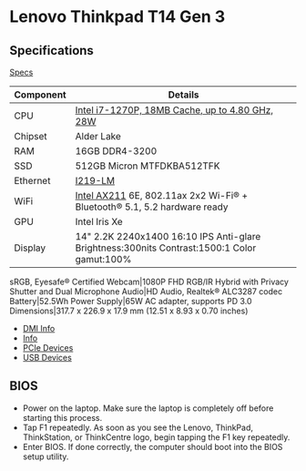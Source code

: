 # Lenovo Thinkpad T14 Gen 3

## Specifications

[Specs](https://psref.lenovo.com/syspool/Sys/PDF/ThinkPad/ThinkPad_T14_Gen_3_Intel/ThinkPad_T14_Gen_3_Intel_Spec.pdf)

Component|Details
---------|-------
CPU|[Intel i7-1270P, 18MB Cache, up to 4.80 GHz, 28W](https://www.intel.com/content/www/us/en/products/sku/226255/intel-core-i71270p-processor-18m-cache-up-to-4-80-ghz/specifications.html)
Chipset|Alder Lake
RAM|16GB DDR4-3200
SSD|512GB Micron MTFDKBA512TFK
Ethernet|[I219-LM](https://www.intel.com/content/www/us/en/products/sku/82185/intel-ethernet-connection-i219lm/specifications.html?wapkw=I219-LM)
WiFi|[Intel AX211](https://ark.intel.com/content/www/us/en/ark/products/204837/intel-wi-fi-6e-ax211-gig.html) 6E, 802.11ax 2x2 Wi-Fi® + Bluetooth® 5.1, 5.2 hardware ready
GPU|Intel Iris Xe
Display|14" 2.2K 2240x1400 16:10 IPS Anti-glare Brightness:300nits Contrast:1500:1 Color gamut:100%
sRGB, Eyesafe® Certified
Webcam|1080P FHD RGB/IR Hybrid with Privacy Shutter and Dual Microphone
Audio|HD Audio, Realtek® ALC3287 codec
Battery|52.5Wh
Power Supply|65W AC adapter, supports PD 3.0
Dimensions|317.7 x 226.9 x 17.9 mm (12.51 x 8.93 x 0.70 inches)

* [DMI Info](dmi.html)
* [Info](info.html)
* [PCIe Devices](lspci.html)
* [USB Devices](lsusb.html)

## BIOS

* Power on the laptop. Make sure the laptop is completely off before starting this process.
* Tap F1 repeatedly. As soon as you see the Lenovo, ThinkPad, ThinkStation, or ThinkCentre logo, begin tapping the F1 key repeatedly.
* Enter BIOS. If done correctly, the computer should boot into the BIOS setup utility.
